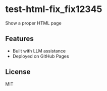 # test-html-fix_fix12345

Show a proper HTML page

## Features
- Built with LLM assistance
- Deployed on GitHub Pages

## License
MIT
